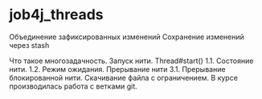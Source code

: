 # job4j_threads
Объединение зафиксированных изменений Сохранение изменений через stash

Что такое многозадачность.
Запуск нити. Thread#start() 1.1. Состояние нити. 1.2. Режим ожидания.
Прерывание нити 3.1. Прерывание блокированной нити.
Скачивание файла с ограничением.
В курсе производилась работа с ветками git.